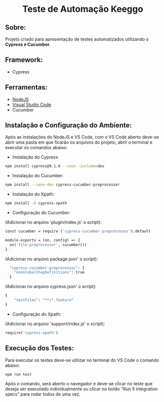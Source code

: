 <h1 align="center">
    <p> 
        Teste de Automação Keeggo
    </p>
</h1>

## Sobre:
Projeto criado para apresentação de testes automatizados utilizando o **Cypress e Cucumber**.

## Framework:
 - Cypress

## Ferramentas:
 - [NodeJS](https://nodejs.org/pt-br/)
 - [Visual Studio Code](https://code.visualstudio.com/)
 - Cucumber

## Instalação e Configuração do Ambiente:

Após as instalações do NodeJS e VS Code, com o VS Code aberto deve-se abrir uma pasta em que ficarão os arquivos do projeto, abrir o terminal e executar os comandos abaixo:

- Instalação do Cypress:
```bash
npm install cypress@9.1.0 --save -include=dev
```

- Instalação do Cucumber:
```bash
npm install --save-dev cypress-cucumber-preprocessor
```

- Instalação do Xpath:
```bash
npm install -D cypress-xpath
```

- Configuração do Cucumber:

(Adicionar no arquivo 'plugin/index.js' o script):
```bash
const cucumber = require ('cypress-cucumber-preprocessor').default

module.exports = (on, config) => {
  on('file:preprocessor', cucumber())
}
```

(Adicionar no arquivo package.json' o script):
```Bash
  "cypress-cucumber-preprocessor": {
    "nonGlobalStepDefinitions": true
  }
```
(Adicionar no arquivo cypress.json' o script):
```bash
{
    "testFiles": "**/*.feature"
}
```
- Configuração do Xpath:

(Adicionar no arquivo 'support/index.js' o script):
```bash
require('cypress-xpath')
```

## Execução dos Testes:
Para executar os testes deve-se utilizar no terminal do VS Code o comando abaixo:
```bash
npm run test
```

Após o comando, será aberto o navegador e deve-se clicar no teste que deseja ser executado individualmente ou clicar no botão "Run 5 integration specs" para rodar todos de uma vez.

